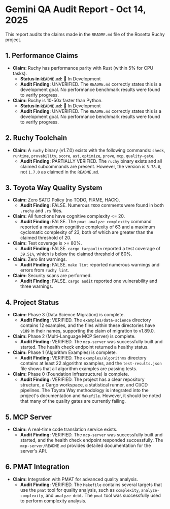 # Gemini QA Audit Report - Oct 14, 2025

This report audits the claims made in the `README.md` file of the Rosetta Ruchy project.

## 1. Performance Claims

*   **Claim:** Ruchy has performance parity with Rust (within 5% for CPU tasks).
    *   **Status in `README.md`:** 🚧 In Development
    *   **Audit Finding:** UNVERIFIED. The `README.md` correctly states this is a development goal. No performance benchmark results were found to verify progress.
*   **Claim:** Ruchy is 10-50x faster than Python.
    *   **Status in `README.md`:** 🚧 In Development
    *   **Audit Finding:** UNVERIFIED. The `README.md` correctly states this is a development goal. No performance benchmark results were found to verify progress.

## 2. Ruchy Toolchain

*   **Claim:** A `ruchy` binary (v1.7.0) exists with the following commands: `check`, `runtime`, `provability`, `score`, `ast`, `optimize`, `prove`, `mcp`, `quality-gate`.
    *   **Audit Finding:** PARTIALLY VERIFIED. The `ruchy` binary exists and all claimed subcommands are present. However, the version is `3.78.0`, not `1.7.0` as claimed in the `README.md`.

## 3. Toyota Way Quality System

*   **Claim:** Zero SATD Policy (no TODO, FIXME, HACK).
    *   **Audit Finding:** FALSE. Numerous `TODO` comments were found in both `.ruchy` and `.rs` files.
*   **Claim:** All functions have cognitive complexity <= 20.
    *   **Audit Finding:** FALSE. The `pmat analyze complexity` command reported a maximum cognitive complexity of 63 and a maximum cyclomatic complexity of 23, both of which are greater than the claimed threshold of 20.
*   **Claim:** Test coverage is >= 80%.
    *   **Audit Finding:** FALSE. `cargo tarpaulin` reported a test coverage of `39.51%`, which is below the claimed threshold of 80%.
*   **Claim:** Zero lint warnings.
    *   **Audit Finding:** FALSE. `make lint` reported numerous warnings and errors from `ruchy lint`.
*   **Claim:** Security scans are performed.
    *   **Audit Finding:** FALSE. `cargo audit` reported one vulnerability and three warnings.

## 4. Project Status

*   **Claim:** Phase 3 (Data Science Migration) is complete.
    *   **Audit Finding:** VERIFIED. The `examples/data-science` directory contains 12 examples, and the files within these directories have `v189` in their names, supporting the claim of migration to v1.89.0.
*   **Claim:** Phase 2 (Multi-Language MCP Server) is complete.
    *   **Audit Finding:** VERIFIED. The `mcp-server` was successfully built and started. The health check endpoint returned a healthy status.
*   **Claim:** Phase 1 (Algorithm Examples) is complete.
    *   **Audit Finding:** VERIFIED. The `examples/algorithms` directory contains at least 22 algorithm examples, and the `test-results.json` file shows that all algorithm examples are passing tests.
*   **Claim:** Phase 0 (Foundation Infrastructure) is complete.
    *   **Audit Finding:** VERIFIED. The project has a clear repository structure, a Cargo workspace, a statistical runner, and CI/CD pipelines. The Toyota Way methodology is integrated into the project's documentation and `Makefile`. However, it should be noted that many of the quality gates are currently failing.

## 5. MCP Server

*   **Claim:** A real-time code translation service exists.
    *   **Audit Finding:** VERIFIED. The `mcp-server` was successfully built and started, and the health check endpoint responded successfully. The `mcp-server/README.md` provides detailed documentation for the server's API.

## 6. PMAT Integration

*   **Claim:** Integration with PMAT for advanced quality analysis.
    *   **Audit Finding:** VERIFIED. The `Makefile` contains several targets that use the `pmat` tool for quality analysis, such as `complexity`, `analyze-complexity`, and `analyze-debt`. The `pmat` tool was successfully used to perform complexity analysis.
